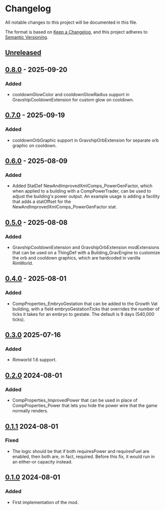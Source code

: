 # Changelog

All notable changes to this project will be documented in this file.

The format is based on [Keep a Changelog](https://keepachangelog.com/en/1.0.0/),
and this project adheres to [Semantic Versioning](https://semver.org/spec/v2.0.0.html).

## [Unreleased]

## [0.8.0] - 2025-09-20

### Added

-   cooldownGlowColor and cooldownGlowRadius support in GravshipCooldownExtension for custom glow on cooldown.

## [0.7.0] - 2025-09-19

### Added

-   cooldownOrbGraphic support in GravshipOrbExtension for separate orb graphic on cooldown.

## [0.6.0] - 2025-08-09

### Added

-   Added StatDef NewAndImprovedXmlComps_PowerGenFactor, which when applied to a building with a CompPowerTrader, can be used to adjust the building's power output. An example usage is adding a facility that adds a statOffset for the NewAndImprovedXmlComps_PowerGenFactor stat.

## [0.5.0] - 2025-08-08

### Added

-   GravshipCooldownExtension and GravshipOrbExtension modExtensions that can be used on a ThingDef with a Building_GravEngine to customize the orb and cooldown graphics, which are hardcoded in vanilla RimWorld.

## [0.4.0] - 2025-08-01

### Added

-   CompProperties_EmbryoGestation that can be added to the Growth Vat building, with a field embryoGestationTicks that overrides the number of ticks it takes for an embryo to gestate. The default is 9 days (540,000 ticks).

## [0.3.0] 2025-07-16

### Added

-   Rimworld 1.6 support.

## [0.2.0] 2024-08-01

### Added

-   CompProperties_ImprovedPower that can be used in place of CompProperties_Power that lets you hide the power wire that the game normally renders.

## [0.1.1] 2024-08-01

### Fixed

-   The logic should be that if both requiresPower and requiresFuel are enabled, then both are, in fact, required. Before this fix, it would run in an either-or capacity instead.

## [0.1.0] 2024-08-01

### Added

-   First implementation of the mod.

[Unreleased]: https://github.com/ilyvion/new-and-improved-xml-comps/compare/v0.8.0...HEAD
[0.8.0]: https://github.com/ilyvion/new-and-improved-xml-comps/compare/v0.7.0..v0.8.0
[0.7.0]: https://github.com/ilyvion/new-and-improved-xml-comps/compare/v0.6.0..v0.7.0
[0.6.0]: https://github.com/ilyvion/new-and-improved-xml-comps/compare/v0.5.0..v0.6.0
[0.5.0]: https://github.com/ilyvion/new-and-improved-xml-comps/compare/v0.4.0..v0.5.0
[0.4.0]: https://github.com/ilyvion/new-and-improved-xml-comps/compare/v0.3.0..v0.4.0
[0.3.0]: https://github.com/ilyvion/new-and-improved-xml-comps/compare/v0.2.0...v0.3.0
[0.2.0]: https://github.com/ilyvion/new-and-improved-xml-comps/compare/v0.1.1...v0.2.0
[0.1.1]: https://github.com/ilyvion/new-and-improved-xml-comps/compare/v0.1.0...v0.1.1
[0.1.0]: https://github.com/ilyvion/new-and-improved-xml-comps/releases/tag/v0.1.0
